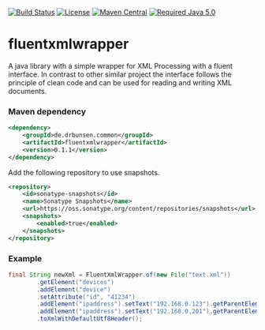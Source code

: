 [![Build Status](https://img.shields.io/travis/askeron/fluentxmlwrapper.svg?style=flat)](https://travis-ci.org/askeron/fluentxmlwrapper)
[![License](https://img.shields.io/github/license/askeron/fluentxmlwrapper.svg?style=flat)](https://github.com/askeron/fluentxmlwrapper/blob/master/LICENSE)
[![Maven Central](https://img.shields.io/maven-central/v/de.drbunsen.common/fluentxmlwrapper.svg?style=flat)](https://mvnrepository.com/artifact/de.drbunsen.common/fluentxmlwrapper)
[![Required Java 5.0](https://img.shields.io/badge/Required-Java%205.0-blue.svg)]()
# fluentxmlwrapper

A java library with a simple wrapper for XML Processing with a fluent interface.
In contrast to other similar project the interface follows the principle of clean code and can be used for reading and writing XML documents.

### Maven dependency

```xml
<dependency>
    <groupId>de.drbunsen.common</groupId>
    <artifactId>fluentxmlwrapper</artifactId>
    <version>0.1.1</version>
</dependency>
```

Add the following repository to use snapshots.

```xml
<repository>
    <id>sonatype-snapshots</id>
    <name>Sonatype Snapshots</name>
    <url>https://oss.sonatype.org/content/repositories/snapshots</url>
    <snapshots>
        <enabled>true</enabled>
    </snapshots>
</repository>
```

### Example

```java
final String newXml = FluentXmlWrapper.of(new File("text.xml"))
        .getElement("devices")
        .addElement("device")
        .setAttribute("id", "41234")
        .addElement("ipaddress").setText("192.168.0.123").getParentElement()
        .addElement("ipaddress").setText("192.168.0.201").getParentElement()
        .toXmlWithDefaultUtf8Header();
```

